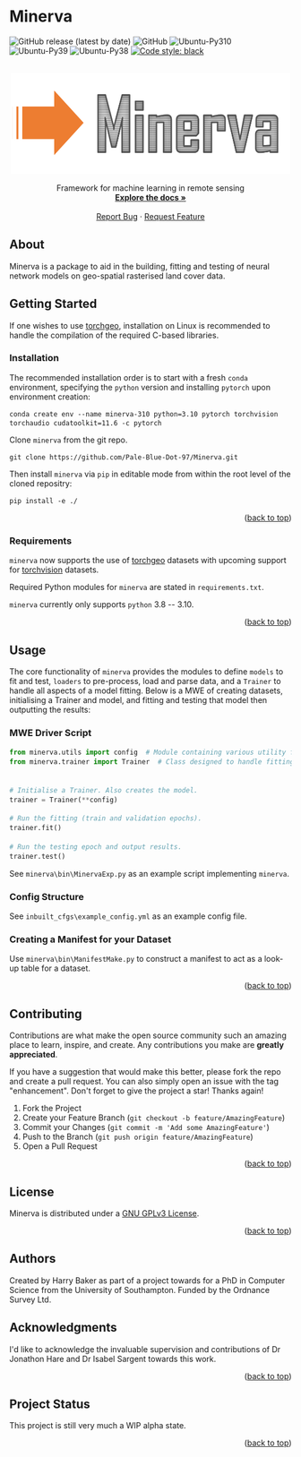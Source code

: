 # Minerva

![GitHub release (latest by date)](https://img.shields.io/github/v/release/Pale-Blue-Dot-97/Minerva) ![GitHub](https://img.shields.io/github/license/Pale-Blue-Dot-97/Minerva) ![Ubuntu-Py310](https://github.com/Pale-Blue-Dot-97/Minerva/actions/workflows/ubuntu_tests_310.yml/badge.svg) ![Ubuntu-Py39](https://github.com/Pale-Blue-Dot-97/Minerva/actions/workflows/ubuntu_tests_39.yml/badge.svg) ![Ubuntu-Py38](https://github.com/Pale-Blue-Dot-97/Minerva/actions/workflows/ubuntu_tests_38.yml/badge.svg) [![Code style: black](https://img.shields.io/badge/code%20style-black-000000.svg)](https://github.com/psf/black)



<!-- PROJECT LOGO -->
<br />
<div align="center">
  <a href="https://github.com/othneildrew/Best-README-Template">
    <img src="docs/images/Minerva_logo.png" alt="Logo" width="500" height="180">
  </a>
  <p align="center">
    Framework for machine learning in remote sensing
    <br />
    <a href="https://pale-blue-dot-97.github.io/Minerva/"><strong>Explore the docs »</strong></a>
    <br />
    <br />
    <a href="https://github.com/Pale-Blue-Dot-97/Minerva/issues">Report Bug</a>
    ·
    <a href="https://github.com/Pale-Blue-Dot-97/Minerva/issues">Request Feature</a>
  </p>
</div>

## About
Minerva is a package to aid in the building, fitting and testing of neural network models on geo-spatial
rasterised land cover data.


## Getting Started

If one wishes to use [torchgeo](https://pypi.org/project/torchgeo/), installation on Linux is recommended to handle the
compilation of the required C-based libraries.

### Installation

The recommended installation order is to start with a fresh `conda` environment, specifying the `python`
version and installing `pytorch` upon environment creation:

```shell
conda create env --name minerva-310 python=3.10 pytorch torchvision torchaudio cudatoolkit=11.6 -c pytorch
```

Clone `minerva` from the git repo.
```shell
git clone https://github.com/Pale-Blue-Dot-97/Minerva.git
```

Then install `minerva` via `pip` in editable mode from within the root level of the cloned repositry:

```shell
pip install -e ./
```

<p align="right">(<a href="#top">back to top</a>)</p>

### Requirements

`minerva` now supports the use of [torchgeo](https://torchgeo.readthedocs.io/en/latest/)
datasets with upcoming support for [torchvision](https://pytorch.org/vision/stable/index.html) datasets.

Required Python modules for `minerva` are stated in `requirements.txt`.

`minerva` currently only supports `python` 3.8 -- 3.10.

<p align="right">(<a href="#top">back to top</a>)</p>

## Usage

The core functionality of `minerva` provides the modules to define `models` to fit and test, `loaders` to pre-process,
load and parse data, and a `Trainer` to handle all aspects of a model fitting. Below is a MWE of creating datasets,
initialising a Trainer and model, and fitting and testing that model then outputting the results:

### MWE Driver Script

```python
from minerva.utils import config  # Module containing various utility functions.
from minerva.trainer import Trainer  # Class designed to handle fitting of model.


# Initialise a Trainer. Also creates the model.
trainer = Trainer(**config)

# Run the fitting (train and validation epochs).
trainer.fit()

# Run the testing epoch and output results.
trainer.test()
```

See `minerva\bin\MinervaExp.py` as an example script implementing `minerva`.

### Config Structure

See `inbuilt_cfgs\example_config.yml` as an example config file.

### Creating a Manifest for your Dataset

Use `minerva\bin\ManifestMake.py` to construct a manifest to act as a look-up table for a dataset.

<p align="right">(<a href="#top">back to top</a>)</p>

<!-- CONTRIBUTING -->
## Contributing

Contributions are what make the open source community such an amazing place to learn, inspire, and create. Any contributions you make are **greatly appreciated**.

If you have a suggestion that would make this better, please fork the repo and create a pull request. You can also simply open an issue with the tag "enhancement".
Don't forget to give the project a star! Thanks again!

1. Fork the Project
2. Create your Feature Branch (`git checkout -b feature/AmazingFeature`)
3. Commit your Changes (`git commit -m 'Add some AmazingFeature'`)
4. Push to the Branch (`git push origin feature/AmazingFeature`)
5. Open a Pull Request

<p align="right">(<a href="#top">back to top</a>)</p>

## License

Minerva is distributed under a [GNU GPLv3 License](https://choosealicense.com/licenses/gpl-3.0/).

<p align="right">(<a href="#top">back to top</a>)</p>

## Authors

Created by Harry Baker as part of a project towards for a PhD in Computer Science from the
University of Southampton. Funded by the Ordnance Survey Ltd.


## Acknowledgments
I'd like to acknowledge the invaluable supervision and contributions of Dr Jonathon Hare and
Dr Isabel Sargent towards this work.

<p align="right">(<a href="#top">back to top</a>)</p>

## Project Status

This project is still very much a WIP alpha state.

<p align="right">(<a href="#top">back to top</a>)</p>
